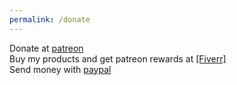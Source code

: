 ```yaml
---
permalink: /donate
---
```

Donate at [patreon](https://www.patreon.com/erlandyt) \
Buy my products and get patreon rewards at [\[Fiverr\]](https://www.fiverr.com/erland_yt_studi) \
Send money with [paypal](paypal.me/erlandyt)
